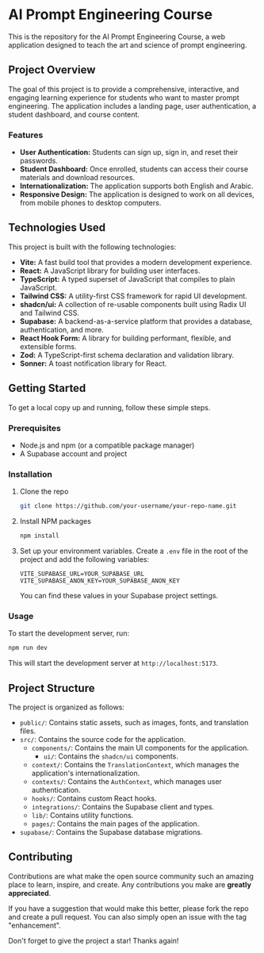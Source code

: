 # AI Prompt Engineering Course

This is the repository for the AI Prompt Engineering Course, a web application designed to teach the art and science of prompt engineering.

## Project Overview

The goal of this project is to provide a comprehensive, interactive, and engaging learning experience for students who want to master prompt engineering. The application includes a landing page, user authentication, a student dashboard, and course content.

### Features

*   **User Authentication:** Students can sign up, sign in, and reset their passwords.
*   **Student Dashboard:** Once enrolled, students can access their course materials and download resources.
*   **Internationalization:** The application supports both English and Arabic.
*   **Responsive Design:** The application is designed to work on all devices, from mobile phones to desktop computers.

## Technologies Used

This project is built with the following technologies:

*   **Vite:** A fast build tool that provides a modern development experience.
*   **React:** A JavaScript library for building user interfaces.
*   **TypeScript:** A typed superset of JavaScript that compiles to plain JavaScript.
*   **Tailwind CSS:** A utility-first CSS framework for rapid UI development.
*   **shadcn/ui:** A collection of re-usable components built using Radix UI and Tailwind CSS.
*   **Supabase:** A backend-as-a-service platform that provides a database, authentication, and more.
*   **React Hook Form:** A library for building performant, flexible, and extensible forms.
*   **Zod:** A TypeScript-first schema declaration and validation library.
*   **Sonner:** A toast notification library for React.

## Getting Started

To get a local copy up and running, follow these simple steps.

### Prerequisites

*   Node.js and npm (or a compatible package manager)
*   A Supabase account and project

### Installation

1.  Clone the repo
    ```sh
    git clone https://github.com/your-username/your-repo-name.git
    ```
2.  Install NPM packages
    ```sh
    npm install
    ```
3.  Set up your environment variables. Create a `.env` file in the root of the project and add the following variables:
    ```
    VITE_SUPABASE_URL=YOUR_SUPABASE_URL
    VITE_SUPABASE_ANON_KEY=YOUR_SUPABASE_ANON_KEY
    ```
    You can find these values in your Supabase project settings.

### Usage

To start the development server, run:

```sh
npm run dev
```

This will start the development server at `http://localhost:5173`.

## Project Structure

The project is organized as follows:

*   `public/`: Contains static assets, such as images, fonts, and translation files.
*   `src/`: Contains the source code for the application.
    *   `components/`: Contains the main UI components for the application.
        *   `ui/`: Contains the `shadcn/ui` components.
    *   `context/`: Contains the `TranslationContext`, which manages the application's internationalization.
    *   `contexts/`: Contains the `AuthContext`, which manages user authentication.
    *   `hooks/`: Contains custom React hooks.
    *   `integrations/`: Contains the Supabase client and types.
    *   `lib/`: Contains utility functions.
    *   `pages/`: Contains the main pages of the application.
*   `supabase/`: Contains the Supabase database migrations.

## Contributing

Contributions are what make the open source community such an amazing place to learn, inspire, and create. Any contributions you make are **greatly appreciated**.

If you have a suggestion that would make this better, please fork the repo and create a pull request. You can also simply open an issue with the tag "enhancement".

Don't forget to give the project a star! Thanks again!
